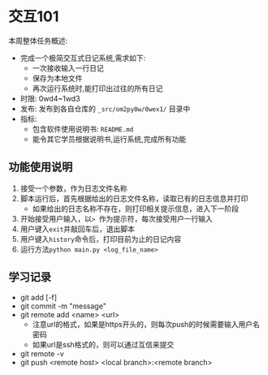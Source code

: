 # 交互101

本周整体任务概述:

* 完成一个极简交互式日记系统,需求如下:
    * 一次接收输入一行日记
    * 保存为本地文件
    * 再次运行系统时,能打印出过往的所有日记
* 时限: 0wd4~1wd3
* 发布: 发布到各自仓库的 `_src/om2py0w/0wex1/` 目录中
* 指标:
    * 包含软件使用说明书: `README.md`
    * 能令其它学员根据说明书,运行系统,完成所有功能
    
## 功能使用说明
1. 接受一个参数，作为日志文件名称
2. 脚本运行后，首先根据给出的日志文件名称，读取已有的日志信息并打印
    * 如果给出的日志名称不存在，则打印相关提示信息，进入下一阶段
3. 开始接受用户输入，以`> `作为提示符，每次接受用户一行输入
4. 用户键入`exit`并敲回车后，退出脚本
5. 用户键入`history`命令后，打印目前为止的日记内容
6. 运行方法`python main.py <log_file_name>`

## 学习记录
* git add [-f]
* git commit -m "message"
* git remote add \<name\> \<url\> 
    * 注意url的格式，如果是https开头的，则每次push的时候需要输入用户名密码
    * 如果url是ssh格式的，则可以通过互信来提交
* git remote -v
* git push \<remote host\> \<local branch\>:\<remote branch\>